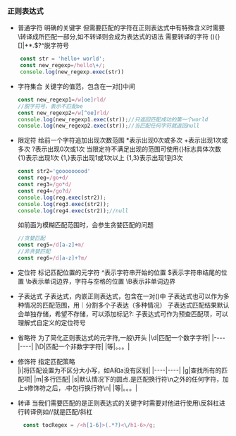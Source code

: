 ### 正则表达式
* 普通字符
    明确的关键字
    但需要匹配的字符在正则表达式中有特殊含义时需要\转译成所匹配一部分,如不转译则会成为表达式的语法
    需要转译的字符
    (){}[]\|+*.$?^脱字符号
```js
    const str = 'hello+ world';
    const new_regexp=/hello\+/;
    console.log(new_regexp.exec(str))
```
* 字符集合
    关键字的值范，包含在一对[]中间
    ```js
    const new_regexp1=/w[oe]rld/
    //脱字符号，表示不匹配oe
    const new_regexp2=/w[^oe]rld/
    console.log(new_regexp1.exec(str));//只返回匹配成功的第一个world
    console.log(new_regexp2.exec(str));//当匹配任何字符就返回null
    ```
* 限定符
    给前一个字符追加出现次数范围
    *表示出现0次或多次
    +表示出现1次或多次
    ?表示出现0次或1次
    当限定符不满足出现的范围可使用{}标志具体次数
    {1}表示出现1次
    {1,}表示出现1或1次以上
    {1,3}表示出现1到3次 
    ```js
    const str2='gooooooood'
    const reg=/go+d/
    const reg3=/go*d/   
    const reg4=/go?d/
    console.log(reg.exec(str2));
    console.log(reg3.exec(str2));
    console.log(reg4.exec(str2));//null
    ```
    如前面为模糊匹配范围时，会参生贪婪匹配的问题
    ```js
    //贪婪匹配
    const reg5=/d[a-z]+m/
    //非贪婪匹配
    const reg6=/d[a-z]+?m/
    ```
* 定位符
    标记匹配位置的元字符
    ^表示字符串开始的位置
    $表示字符串结尾的位置
    \b表示单词边界，字符与空格的位置
    \B表示非单词边界
* 子表达式
    子表达式，内嵌正则表达式，包含在一对()中
    子表达式也可以作为多种情况的匹配范围，用｜分割多个子表达（多种情况）
    子表达式匹配结果默认会单独存储，希望不存储，可以添加标记?:
    子表达式可作为预查匹配项，可以理解式自定义的定位符号
* 省略符
    为了简化正则表达式的元字符,一般\开头
    |\d|匹配一个数字字符|
    |----|----|
    |\D|匹配一个非数字字符|
    |等|。。。|
    
* 修饰符
    指定匹配策略    
    |i|将匹配设置为不区分大小写，如A和a没有区别|
    |----|----|
    |g|查找所有的匹配项|
    |m|多行匹配|
    |s|默认情况下的圆点.是匹配换行符\n之外的任何字符，加上s修饰符之后，.中包行换行符\n|
    |等|。。。|
* 转译
    当我们需要匹配的是正则表达式的关键字时需要对他进行使用\反斜杠进行转译例如//就是匹配/斜杠
```js
     const tocRegex = /<h[1-6]>(.*?)<\/h1-6>/g;

```